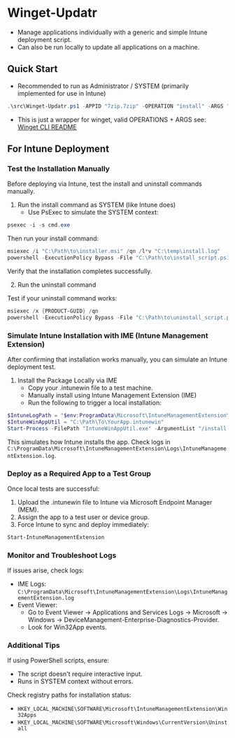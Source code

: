 # Winget-Updatr

- Manage applications individually with a generic and simple Intune deployment script.
- Can also be run locally to update all applications on a machine.

## Quick Start

- Recommended to run as Administrator / SYSTEM (primarily implemented for use in Intune)

```powershell
.\src\Winget-Updatr.ps1 -APPID "7zip.7zip" -OPERATION "install" -ARGS "-e --silent --accept-package-agreements --accept-source-agreements --disable-interactivity"
```

- This is just a wrapper for winget, valid OPERATIONS + ARGS see: [Winget CLI README](https://github.com/microsoft/winget-cli/blob/master/README.md)

## For Intune Deployment

### Test the Installation Manually

Before deploying via Intune, test the install and uninstall commands manually.

1. Run the install command as SYSTEM (like Intune does)
   - Use PsExec to simulate the SYSTEM context:

```powershell
psexec -i -s cmd.exe
```

Then run your install command:

```powershell
msiexec /i "C:\Path\to\installer.msi" /qn /l*v "C:\temp\install.log"
powershell -ExecutionPolicy Bypass -File "C:\Path\to\install_script.ps1"
```

Verify that the installation completes successfully.

2. Run the uninstall command

Test if your uninstall command works:

```powershell
msiexec /x {PRODUCT-GUID} /qn
powershell -ExecutionPolicy Bypass -File "C:\Path\to\uninstall_script.ps1"
```

### Simulate Intune Installation with IME (Intune Management Extension)

After confirming that installation works manually, you can simulate an Intune deployment test.

1. Install the Package Locally via IME
   - Copy your .intunewin file to a test machine.
   - Manually install using Intune Management Extension (IME)
   - Run the following to trigger a local installation:

```powershell
$IntuneLogPath = "$env:ProgramData\Microsoft\IntuneManagementExtension\Logs"
$IntuneWinAppUtil = "C:\Path\To\YourApp.intunewin"
Start-Process -FilePath "IntuneWinAppUtil.exe" -ArgumentList "/install /quiet" -Wait
```

This simulates how Intune installs the app. Check logs in `C:\ProgramData\Microsoft\IntuneManagementExtension\Logs\IntuneManagementExtension.log`.

### Deploy as a Required App to a Test Group

Once local tests are successful:

1. Upload the .intunewin file to Intune via Microsoft Endpoint Manager (MEM).
2. Assign the app to a test user or device group.
3. Force Intune to sync and deploy immediately:

```powershell
Start-IntuneManagementExtension
```

### Monitor and Troubleshoot Logs

If issues arise, check logs:

- IME Logs: `C:\ProgramData\Microsoft\IntuneManagementExtension\Logs\IntuneManagementExtension.log`
- Event Viewer:
  - Go to Event Viewer → Applications and Services Logs → Microsoft → Windows → DeviceManagement-Enterprise-Diagnostics-Provider.
  - Look for Win32App events.

### Additional Tips

If using PowerShell scripts, ensure:

- The script doesn't require interactive input.
- Runs in SYSTEM context without errors.

Check registry paths for installation status:

- `HKEY_LOCAL_MACHINE\SOFTWARE\Microsoft\IntuneManagementExtension\Win32Apps`
- `HKEY_LOCAL_MACHINE\SOFTWARE\Microsoft\Windows\CurrentVersion\Uninstall`
